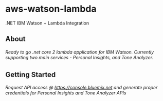 # aws-watson-lambda
.NET IBM Watson + Lambda Integration

## About
###### Ready to go .net core 2 lambda application for IBM Watson. Currently supporting two main services - Personal Insights, and Tone Analyzer.

## Getting Started
###### Request API access @ https://console.bluemix.net and generate proper credentials for Personal Insights and Tone Analyzer APIs